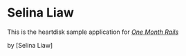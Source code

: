 # Selina Liaw

This is the heartdisk sample application for 
[*One Month Rails*](http://onemonthrails.com)

by [Selina Liaw]